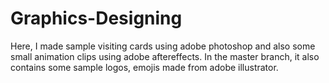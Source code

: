 # Graphics-Designing

Here, I made sample visiting cards using adobe photoshop and also some small animation clips using adobe aftereffects. In the master branch, it also contains some sample logos, emojis made from adobe illustrator.
